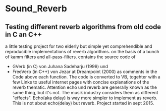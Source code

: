 # Sound_Reverb
## Testing different reverb algorithms from old code in C an C++  

a little testing project for two elderly but simple yet comprehendible and reproducible implementations of 
reverb algorithms. on the basis of a bunch of kamm filters and all-pass-filters.
contains the source code of 
 * GVerb (in C) von Juhana Sadeharju (1999) und 
 * FreeVerb (in C++) von Jezar at Dreampoint (2000) 
as comments in the Code above each function. 
The code is converted to VB, togehter with a few Links to useful internet pages with concise explanations 
of the reverb thematic. Attention echo und reverb are generally known as the same thing, but it's not.
The musik industry considers them as different "effects".
Echo(aka delay) is way more simpler to implement as reverb. This is not about echo(delay) but reverb.
Project started in sept 2015.
